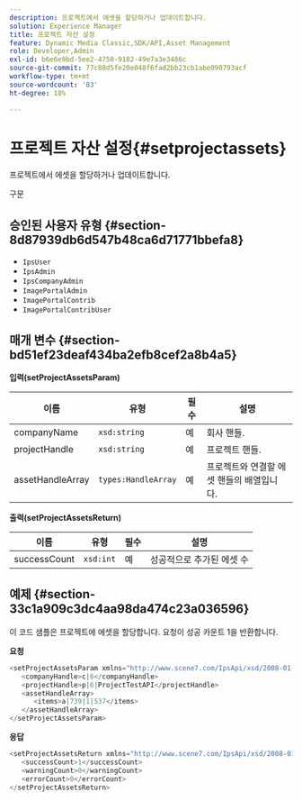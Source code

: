 ```yaml
---
description: 프로젝트에서 에셋을 할당하거나 업데이트합니다.
solution: Experience Manager
title: 프로젝트 자산 설정
feature: Dynamic Media Classic,SDK/API,Asset Management
role: Developer,Admin
exl-id: b6e6e9bd-5ee2-4750-9182-49e7a3e3486c
source-git-commit: 77c88d5fe20e048f6fad2bb23cb1abe090793acf
workflow-type: tm+mt
source-wordcount: '83'
ht-degree: 18%

---
```


# 프로젝트 자산 설정{#setprojectassets}

프로젝트에서 에셋을 할당하거나 업데이트합니다.

구문

## 승인된 사용자 유형 {#section-8d87939db6d547b48ca6d71771bbefa8}

* `IpsUser`
* `IpsAdmin`
* `IpsCompanyAdmin`
* `ImagePortalAdmin`
* `ImagePortalContrib`
* `ImagePortalContribUser`

## 매개 변수 {#section-bd51ef23deaf434ba2efb8cef2a8b4a5}

**입력(setProjectAssetsParam)**

| 이름 | 유형 | 필수 | 설명 |
|---|---|---|---|
| companyName | `xsd:string` | 예 | 회사 핸들. |
| projectHandle | `xsd:string` | 예 | 프로젝트 핸들. |
| assetHandleArray | `types:HandleArray` | 예 | 프로젝트와 연결할 에셋 핸들의 배열입니다. |

**출력(setProjectAssetsReturn)**

| 이름 | 유형 | 필수 | 설명 |
|---|---|---|---|
| successCount | `xsd:int` | 예 | 성공적으로 추가된 에셋 수 |

## 예제 {#section-33c1a909c3dc4aa98da474c23a036596}

이 코드 샘플은 프로젝트에 에셋을 할당합니다. 요청이 성공 카운트 1을 반환합니다.

**요청**

```java
<setProjectAssetsParam xmlns="http://www.scene7.com/IpsApi/xsd/2008-01-15">
   <companyHandle>c|6</companyHandle>
   <projectHandle>p|6|ProjectTestAPI</projectHandle>
   <assetHandleArray>
      <items>a|739|1|537</items>
   </assetHandleArray>
</setProjectAssetsParam>
```

**응답**

```java
<setProjectAssetsReturn xmlns="http://www.scene7.com/IpsApi/xsd/2008-01-15">
   <successCount>1</successCount>
   <warningCount>0</warningCount>
   <errorCount>0</errorCount>
</setProjectAssetsReturn>
```
